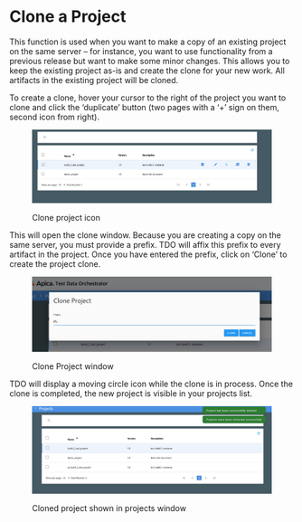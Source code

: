 # Clone a Project

This function is used when you want to make a copy of an existing project on the same server – for instance, you want to use functionality from a previous release but want to make some minor changes.  This allows you to keep the existing project as-is and create the clone for your new work.  All artifacts in the existing project will be cloned.

To create a clone, hover your cursor to the right of the project you want to clone and click the ‘duplicate’ button (two pages with a ‘+’ sign on them, second icon from right).

<figure><img src="../../../../../.gitbook/assets/image (5) (1) (1) (1) (1).png" alt=""><figcaption><p>Clone project icon</p></figcaption></figure>

This will open the clone window. Because you are creating a copy on the same server, you must provide a prefix. TDO will affix this prefix to every artifact in the project. Once you have entered the prefix, click on ‘Clone’ to create the project clone.

<figure><img src="../../../../../.gitbook/assets/image (6) (1) (1) (1).png" alt=""><figcaption><p>Clone Project window</p></figcaption></figure>

TDO will display a moving circle icon while the clone is in process.  Once the clone is completed, the new project is visible in your projects list.

<figure><img src="../../../../../.gitbook/assets/image (7) (1) (1) (1).png" alt=""><figcaption><p>Cloned project shown in projects window</p></figcaption></figure>
